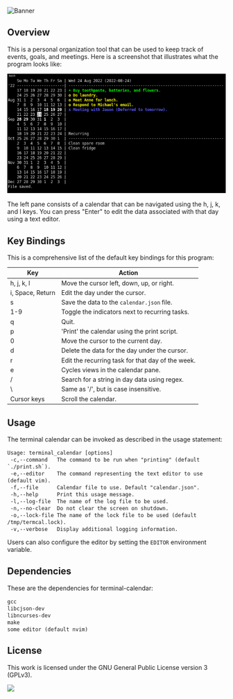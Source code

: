 ![Banner](https://s-christy.com/status-banner-service/terminal-calendar/banner-slim.svg)

## Overview

This is a personal organization tool that can be used to keep track of events,
goals, and meetings. Here is a screenshot that illustrates what the program
looks like:

<p align="center">
  <img alt="Screenshot" src="./sample.png">
<p>

The left pane consists of a calendar that can be navigated using the h, j, k,
and l keys. You can press "Enter" to edit the data associated with that day
using a text editor.

## Key Bindings

This is a comprehensive list of the default key bindings for this program:

| Key              | Action                                            |
|------------------|---------------------------------------------------|
| h, j, k, l       | Move the cursor left, down, up, or right.         |
| i, Space, Return | Edit the day under the cursor.                    |
| s                | Save the data to the `calendar.json` file.        |
| 1-9              | Toggle the indicators next to recurring tasks.    |
| q                | Quit.                                             |
| p                | 'Print' the calendar using the print script.      |
| 0                | Move the cursor to the current day.               |
| d                | Delete the data for the day under the cursor.     |
| r                | Edit the recurring task for that day of the week. |
| e                | Cycles views in the calendar pane.                |
| /                | Search for a string in day data using regex.      |
| \                | Same as '/', but is case insensitive.             |
| Cursor keys      | Scroll the calendar.                              |

## Usage

The terminal calendar can be invoked as described in the usage statement:

```
Usage: terminal_calendar [options]
 -c,--command   The command to be run when "printing" (default `./print.sh`).
 -e,--editor    The command representing the text editor to use (default vim).
 -f,--file      Calendar file to use. Default "calendar.json".
 -h,--help      Print this usage message.
 -l,--log-file  The name of the log file to be used.
 -n,--no-clear  Do not clear the screen on shutdown.
 -o,--lock-file The name of the lock file to be used (default /tmp/termcal.lock).
 -v,--verbose   Display additional logging information.
```

Users can also configure the editor by setting the `EDITOR` environment
variable.

## Dependencies

These are the dependencies for terminal-calendar:

```
gcc
libcjson-dev
libncurses-dev
make
some editor (default nvim)
```

## License

This work is licensed under the GNU General Public License version 3 (GPLv3).

[<img src="https://s-christy.com/status-banner-service/GPLv3_Logo.svg" width="150" />](https://www.gnu.org/licenses/gpl-3.0.en.html)
